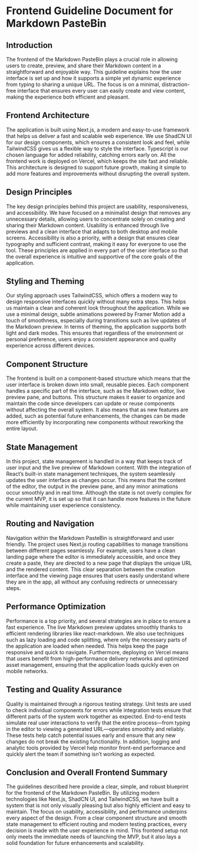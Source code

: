 # Frontend Guideline Document for Markdown PasteBin

## Introduction

The frontend of the Markdown PasteBin plays a crucial role in allowing users to create, preview, and share their Markdown content in a straightforward and enjoyable way. This guideline explains how the user interface is set up and how it supports a simple yet dynamic experience from typing to sharing a unique URL. The focus is on a minimal, distraction-free interface that ensures every user can easily create and view content, making the experience both efficient and pleasant.

## Frontend Architecture

The application is built using Next.js, a modern and easy-to-use framework that helps us deliver a fast and scalable web experience. We use ShadCN UI for our design components, which ensures a consistent look and feel, while TailwindCSS gives us a flexible way to style the interface. Typescript is our chosen language for added reliability, catching errors early on. All the frontend work is deployed on Vercel, which keeps the site fast and reliable. This architecture is designed to support future growth, making it simple to add more features and improvements without disrupting the overall system.

## Design Principles

The key design principles behind this project are usability, responsiveness, and accessibility. We have focused on a minimalist design that removes any unnecessary details, allowing users to concentrate solely on creating and sharing their Markdown content. Usability is enhanced through live previews and a clean interface that adapts to both desktop and mobile screens. Accessibility is also a priority, with a design that ensures clear typography and sufficient contrast, making it easy for everyone to use the tool. These principles are applied in every part of the user interface so that the overall experience is intuitive and supportive of the core goals of the application.

## Styling and Theming

Our styling approach uses TailwindCSS, which offers a modern way to design responsive interfaces quickly without many extra steps. This helps us maintain a clean and coherent look throughout the application. While we use a minimal design, subtle animations powered by Framer Motion add a touch of smoothness, especially during transitions such as live updates of the Markdown preview. In terms of theming, the application supports both light and dark modes. This ensures that regardless of the environment or personal preference, users enjoy a consistent appearance and quality experience across different devices.

## Component Structure

The frontend is built on a component-based structure which means that the user interface is broken down into small, reusable pieces. Each component handles a specific part of the interface, such as the Markdown editor, live preview pane, and buttons. This structure makes it easier to organize and maintain the code since developers can update or reuse components without affecting the overall system. It also means that as new features are added, such as potential future enhancements, the changes can be made more efficiently by incorporating new components without reworking the entire layout.

## State Management

In this project, state management is handled in a way that keeps track of user input and the live preview of Markdown content. With the integration of React’s built-in state management techniques, the system seamlessly updates the user interface as changes occur. This means that the content of the editor, the output in the preview pane, and any minor animations occur smoothly and in real time. Although the state is not overly complex for the current MVP, it is set up so that it can handle more features in the future while maintaining user experience consistency.

## Routing and Navigation

Navigation within the Markdown PasteBin is straightforward and user friendly. The project uses Next.js routing capabilities to manage transitions between different pages seamlessly. For example, users have a clean landing page where the editor is immediately accessible, and once they create a paste, they are directed to a new page that displays the unique URL and the rendered content. This clear separation between the creation interface and the viewing page ensures that users easily understand where they are in the app, all without any confusing redirects or unnecessary steps.

## Performance Optimization

Performance is a top priority, and several strategies are in place to ensure a fast experience. The live Markdown preview updates smoothly thanks to efficient rendering libraries like react-markdown. We also use techniques such as lazy loading and code splitting, where only the necessary parts of the application are loaded when needed. This helps keep the page responsive and quick to navigate. Furthermore, deploying on Vercel means that users benefit from high-performance delivery networks and optimized asset management, ensuring that the application loads quickly even on mobile networks.

## Testing and Quality Assurance

Quality is maintained through a rigorous testing strategy. Unit tests are used to check individual components for errors while integration tests ensure that different parts of the system work together as expected. End-to-end tests simulate real user interactions to verify that the entire process—from typing in the editor to viewing a generated URL—operates smoothly and reliably. These tests help catch potential issues early and ensure that any new changes do not break the existing functionality. In addition, logging and analytic tools provided by Vercel help monitor front-end performance and quickly alert the team if something isn’t working as expected.

## Conclusion and Overall Frontend Summary

The guidelines described here provide a clear, simple, and robust blueprint for the frontend of the Markdown PasteBin. By utilizing modern technologies like Next.js, ShadCN UI, and TailwindCSS, we have built a system that is not only visually pleasing but also highly efficient and easy to maintain. The focus on usability, accessibility, and performance underpins every aspect of the design. From a clear component structure and smooth state management to efficient routing and modern testing practices, every decision is made with the user experience in mind. This frontend setup not only meets the immediate needs of launching the MVP, but it also lays a solid foundation for future enhancements and scalability.

